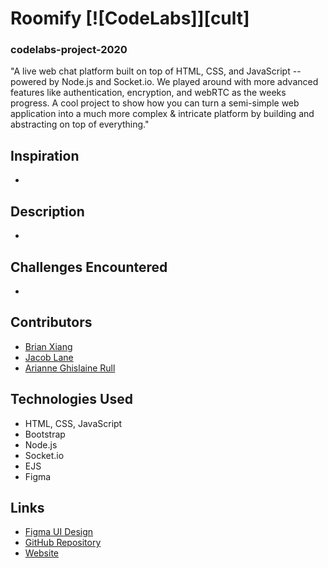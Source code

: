 # Roomify [![CodeLabs]][cult]
### codelabs-project-2020


"A live web chat platform built on top of HTML, CSS, and JavaScript -- powered by Node.js and Socket.io. We played around with more advanced features like authentication, encryption, and webRTC as the weeks progress. A cool project to show how you can turn a semi-simple web application into a much more complex & intricate platform by building and abstracting on top of everything."

## Inspiration
*

## Description
*

## Challenges Encountered
*

## Contributors
* [Brian Xiang](https://github.com/CF12)
* [Jacob Lane](https://github.com/jdlane)
* [Arianne Ghislaine Rull](https://github.com/arianneghislainerull)

## Technologies Used
* HTML, CSS, JavaScript
* Bootstrap 
* Node.js
* Socket.io
* EJS
* Figma

## Links
* [Figma UI Design](https://www.figma.com/file/QnqhHGmNXnQWLAlzWXWHKa/CodeLabs-2020?node-id=0%3A1)
* [GitHub Repository](https://github.com/CF12/codelabs-project-2020)
* [Website]()



